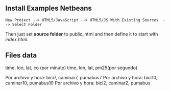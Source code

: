 Install Examples Netbeans
--------------------------

    New Project --> HTML5/JavaScript --> HTML5/JS With Existing Sources  --> Select Folder

Then  just set **source folder** to public_html and then define it to start with *index.html*.    


Files data
-------------
time, lon, lat, co  (por minuto)
time, lon, lat, pm25(por segundo)

Por archivo y hora: bici7, caminar7, pumabus7
Por archivo y hora: bici10, caminar10, pumabus10
Por archivo y hora: bici2, caminar2, pumabus
